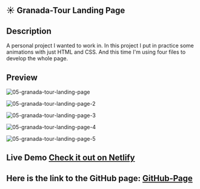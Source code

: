 <!-- PROJECT_METADATA
{
  "title": "Granada-Tour Landing Page",
  "description": "A personal project I wanted to work in. In this project I put in practice some animations with just HTML and CSS. And this time I'm using four files to develop the whole page.",
  "imagePreview": "https://github.com/FerRuizDevp/granada-tour-landing-page/assets/117100019/aebd6003-914c-4175-a9a5-a590c655be30",
  "githubLink": "https://github.com/FerRuizDevp/granada-tour-landing-page",
  "netlifyLink": "https://granada-tour-landing-page.netlify.app/",
  "tags": ["more-project", "landing-page", "html", "css", "static-design"]
}
-->
## ☀️ Granada-Tour Landing Page

## Description
A personal project I wanted to work in. In this project I put in practice some animations with just HTML and CSS. And this time I'm using four files to develop the whole page. 

## Preview
![05-granada-tour-landing-page](https://github.com/FerRuizDevp/granada-tour-landing-page/assets/117100019/aebd6003-914c-4175-a9a5-a590c655be30)

![05-granada-tour-landing-page-2](https://github.com/FerRuizDevp/granada-tour-landing-page/assets/117100019/d529c943-120d-482f-acc7-8fc4d318fb17)

![05-granada-tour-landing-page-3](https://github.com/FerRuizDevp/granada-tour-landing-page/assets/117100019/b84825b1-de69-4c0d-9607-5f4d7a87bdb4)

![05-granada-tour-landing-page-4](https://github.com/FerRuizDevp/granada-tour-landing-page/assets/117100019/1f23f6eb-4565-4b7b-bc72-3149c18be7f3)

![05-granada-tour-landing-page-5](https://github.com/FerRuizDevp/granada-tour-landing-page/assets/117100019/2524ea2a-a330-43eb-a8ac-ea3163446b4f)

## Live Demo [Check it out on Netlify](https://granada-tour-landing-page.netlify.app/)

## Here is the link to the GitHub page: [GitHub-Page](https://ferruizdevp.github.io/granada-tour-landing-page/)
